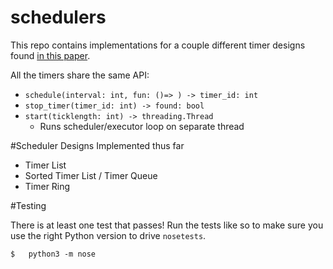 schedulers
===

This repo contains implementations for a couple different timer designs found [in this paper](http://www.cs.columbia.edu/~nahum/w6998/papers/sosp87-timing-wheels.pdf).

All the timers share the same API:

 - `schedule(interval: int, fun: ()=> ) -> timer_id: int`
 - `stop_timer(timer_id: int) -> found: bool`
 - `start(ticklength: int) -> threading.Thread`
    - Runs scheduler/executor loop on separate thread

#Scheduler Designs Implemented thus far
 - Timer List
 - Sorted Timer List / Timer Queue
 - Timer Ring

#Testing

There is at least one test that passes! Run the tests like so to make sure you use the right Python version to drive `nosetests`.
```
$   python3 -m nose
```
